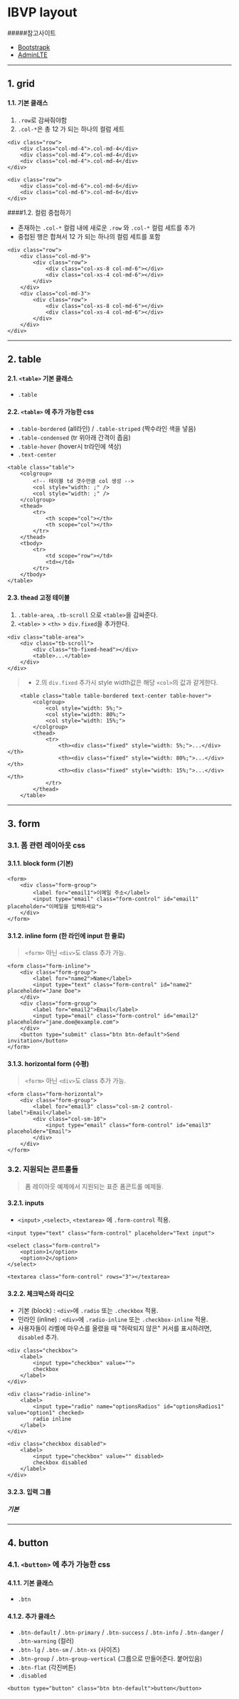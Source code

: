 # IBVP layout
#####참고사이트
 - [Bootstrapk](http://bootstrapk.com/css/)
 - [AdminLTE](https://adminlte.io/themes/AdminLTE/index2.html)
***
## 1. grid
#### 1.1. 기본 클래스
1. ```.row```로 감싸줘야함
2. ```.col-*```은 총 12 가 되는 하나의 컬럼 세트

```
<div class="row">
    <div class="col-md-4">.col-md-4</div>
    <div class="col-md-4">.col-md-4</div>
    <div class="col-md-4">.col-md-4</div>
</div>

<div class="row">
    <div class="col-md-6">.col-md-6</div>
    <div class="col-md-6">.col-md-6</div>
</div>
```
####1.2. 컬럼 중첩하기
- 존재하는 ```.col-*``` 컬럼 내에 새로운 ```.row``` 와 ```.col-*``` 컬럼 세트를 추가
- 중첩된 행은 합쳐서 12 가 되는 하나의 컬럼 세트를 포함

```
<div class="row">
    <div class="col-md-9">
        <div class="row">
            <div class="col-xs-8 col-md-6"></div>
            <div class="col-xs-4 col-md-6"></div>
        </div>
    </div>
    <div class="col-md-3">
        <div class="row">
            <div class="col-xs-8 col-md-6"></div>
            <div class="col-xs-4 col-md-6"></div>
        </div>
    </div>
</div>
```
***
## 2. table
#### 2.1. ```<table>``` 기본 클래스
- ```.table```

#### 2.2. ```<table>``` 에 추가 가능한 css
- ```.table-bordered``` (all라인) / ```.table-striped``` (짝수라인 색을 넣음)
- ```.table-condensed``` (tr 위아래 간격이 좁음)
- ```.table-hover``` (hover시 tr라인에 색상)
- ```.text-center```

```
<table class="table">
    <colgroup>
        <!-- 테이블 td 갯수만큼 col 생성 -->
        <col style="width: ;" />
        <col style="width: ;" />
    </colgroup>
    <thead>
        <tr>
            <th scope="col"></th>
            <th scope="col"></th>
        </tr>
    </thead>
    <tbody>
        <tr>
            <td scope="row"></td>
            <td></td>
        </tr>
    </tbody>
</table>
```

#### 2.3. thead 고정 테이블 
1. ```.table-area```, ```.tb-scroll``` 으로 ```<table>```을 감싸준다.
2. ```<table>``` >  ```<th>``` > ```div.fixed```을 추가한다.

```
<div class="table-area">
    <div class="tb-scroll">
        <div class="tb-fixed-head"></div>
        <table>...</table>
    </div>
</div>
```

> - 2.의 ```div.fixed``` 추가시 style width값은 해당 ```<col>```의 값과 같게한다.

```
    <table class="table table-bordered text-center table-hover">
        <colgroup>
            <col style="width: 5%;">
            <col style="width: 80%;">
            <col style="width: 15%;">
        </colgroup>
        <thead>
            <tr>
                <th><div class="fixed" style="width: 5%;">...</div></th>
                <th><div class="fixed" style="width: 80%;">...</div></th>
                <th><div class="fixed" style="width: 15%;">...</div></th>
            </tr>
        </thead>
    </table>
```

****
## 3. form
### 3.1. 폼 관련 레이아웃 css
#### 3.1.1. block form (기본)

```
<form>
    <div class="form-group">
        <label for="email1">이메일 주소</label>
        <input type="email" class="form-control" id="email1" placeholder="이메일을 입력하세요">
    </div>
</form>
```

#### 3.1.2. inline form (한 라인에 input 한 줄로)
>   ```<form>``` 아닌 ```<div>```도 class 추가 가능.

```
<form class="form-inline">
    <div class="form-group">
        <label for="name2">Name</label>
        <input type="text" class="form-control" id="name2" placeholder="Jane Doe">
    </div>
    <div class="form-group">
        <label for="email2">Email</label>
        <input type="email" class="form-control" id="email2" placeholder="jane.doe@example.com">
    </div>
    <button type="submit" class="btn btn-default">Send invitation</button>
</form>
```

#### 3.1.3. horizontal form (수평)
>   ```<form>``` 아닌 ```<div>```도 class 추가 가능.

```
<form class="form-horizontal">
    <div class="form-group">
        <label for="email3" class="col-sm-2 control-label">Email</label>
        <div class="col-sm-10">
            <input type="email" class="form-control" id="email3" placeholder="Email">
        </div>
    </div>
</form>
```

### 3.2. 지원되는 콘트롤들
> 폼 레이아웃 예제에서 지원되는 표준 폼콘트롤 예제들.
#### 3.2.1. inputs
- ```<input>``` ,```<select>```, ```<textarea>``` 에 ```.form-control``` 적용.

```
<input type="text" class="form-control" placeholder="Text input">

<select class="form-control">
    <option>1</option>
    <option>2</option>
</select>

<textarea class="form-control" rows="3"></textarea>
```

#### 3.2.2. 체크박스와 라디오
- 기본   (block)  : ```<div>```에  ```.radio``` 또는 ```.checkbox``` 적용.
- 인라인 (inline) : ```<div>```에  ```.radio-inline``` 또는 ```.checkbox-inline``` 적용.
- 사용자들이 라벨에 마우스를 올렸을 때 "허락되지 않은" 커서를 표시하려면, ```disabled``` 추가.

```
<div class="checkbox">
    <label>
        <input type="checkbox" value="">
        checkbox
    </label>
</div>

<div class="radio-inline">
    <label>
        <input type="radio" name="optionsRadios" id="optionsRadios1" value="option1" checked>
        radio inline
    </label>
</div>   

<div class="checkbox disabled">
    <label>
        <input type="checkbox" value="" disabled>
        checkbox disabled
    </label>
</div>

```

#### 3.2.3. 입력 그룹
##### 기본
****
## 4. button
### 4.1. ```<button>``` 에 추가 가능한 css
#### 4.1.1. 기본 클래스
- ```.btn```

#### 4.1.2. 추가 클래스
- ```.btn-default``` / ```.btn-primary``` / ```.btn-success``` / ```.btn-info``` / ```.btn-danger``` / ```.btn-warning``` (컬러)
- ```.btn-lg``` / ```.btn-sm``` / ```.btn-xs``` (사이즈)
- ```.btn-group``` / ```.btn-group-vertical``` (그룹으로 만들어준다. 붙어있음)
- ```.btn-flat``` (각진버튼)
- ```.disabled```

```
<button type="button" class="btn btn-default">button</button>
```
